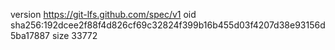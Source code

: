 version https://git-lfs.github.com/spec/v1
oid sha256:192dcee2f88f4d826cf69c32824f399b16b455d03f4207d38e93156d5ba17887
size 33772
